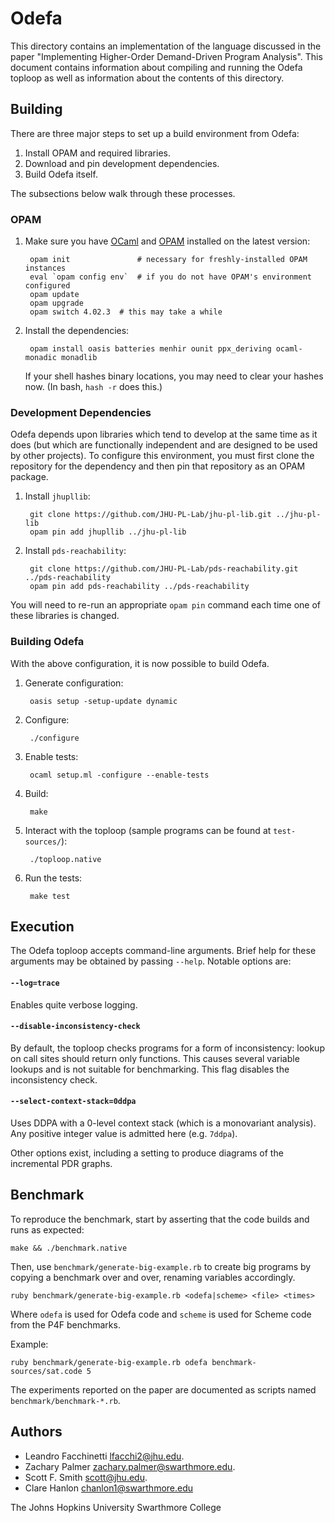 Odefa
=====

This directory contains an implementation of the language discussed in the paper
"Implementing Higher-Order Demand-Driven Program Analysis".  This document contains
information about compiling and running the Odefa toploop as well as information
about the contents of this directory.

Building
--------

There are three major steps to set up a build environment from Odefa:

  1. Install OPAM and required libraries.
  2. Download and pin development dependencies.
  3. Build Odefa itself.

The subsections below walk through these processes.

### OPAM

1. Make sure you have [OCaml][ocaml] and [OPAM][opam] installed on the latest
   version:

        opam init               # necessary for freshly-installed OPAM instances
        eval `opam config env`  # if you do not have OPAM's environment configured
        opam update
        opam upgrade
        opam switch 4.02.3  # this may take a while

2. Install the dependencies:

        opam install oasis batteries menhir ounit ppx_deriving ocaml-monadic monadlib

   If your shell hashes binary locations, you may need to clear your hashes now.
   (In bash, `hash -r` does this.)

### Development Dependencies

Odefa depends upon libraries which tend to develop at the same time as it does
(but which are functionally independent and are designed to be used by other
projects).  To configure this environment, you must first clone the repository
for the dependency and then pin that repository as an OPAM package.

1. Install `jhupllib`:

        git clone https://github.com/JHU-PL-Lab/jhu-pl-lib.git ../jhu-pl-lib
        opam pin add jhupllib ../jhu-pl-lib

2. Install `pds-reachability`:

        git clone https://github.com/JHU-PL-Lab/pds-reachability.git ../pds-reachability
        opam pin add pds-reachability ../pds-reachability

You will need to re-run an appropriate `opam pin` command each time one of these
libraries is changed.

### Building Odefa

With the above configuration, it is now possible to build Odefa.

1. Generate configuration:

        oasis setup -setup-update dynamic

2. Configure:

        ./configure

3. Enable tests:

        ocaml setup.ml -configure --enable-tests

4. Build:

        make

5. Interact with the toploop (sample programs can be found at `test-sources/`):

        ./toploop.native

6. Run the tests:

        make test

Execution
---------

The Odefa toploop accepts command-line arguments.  Brief help for these
arguments may be obtained by passing `--help`.  Notable options are:

#### `--log=trace`

Enables quite verbose logging.

#### `--disable-inconsistency-check`

By default, the toploop checks programs for a form of inconsistency: lookup on
call sites should return only functions.  This causes several variable lookups
and is not suitable for benchmarking.  This flag disables the inconsistency
check.

#### `--select-context-stack=0ddpa`

Uses DDPA with a 0-level context stack (which is a monovariant analysis).  Any positive integer value is admitted here (e.g. `7ddpa`).

Other options exist, including a setting to produce diagrams of the incremental PDR graphs.

Benchmark
---------

To reproduce the benchmark, start by asserting that the code builds and runs as
expected:

    make && ./benchmark.native

Then, use `benchmark/generate-big-example.rb` to create big programs by copying
a benchmark over and over, renaming variables accordingly.

    ruby benchmark/generate-big-example.rb <odefa|scheme> <file> <times>

Where `odefa` is used for Odefa code and `scheme` is used for Scheme code from
the P4F benchmarks.

Example:

    ruby benchmark/generate-big-example.rb odefa benchmark-sources/sat.code 5

The experiments reported on the paper are documented as scripts named
`benchmark/benchmark-*.rb`.

Authors
-------

- Leandro Facchinetti <lfacchi2@jhu.edu>.
- Zachary Palmer <zachary.palmer@swarthmore.edu>.
- Scott F. Smith <scott@jhu.edu>.
- Clare Hanlon <chanlon1@swarthmore.edu>

The Johns Hopkins University
Swarthmore College


[ocaml]: https://ocaml.org/
[opam]: https://opam.ocaml.org/
[docker]: https://www.docker.com/
[docker-compose]: https://docs.docker.com/compose/
